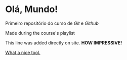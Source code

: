 # Olá, Mundo!
 Primeiro repositório do curso de *Git* e *Github*

 Made during the course's playlist
 
 This line was added directly on site. **HOW IMPRESSIVE!**

 <ins>What a nice tool.</ins>
